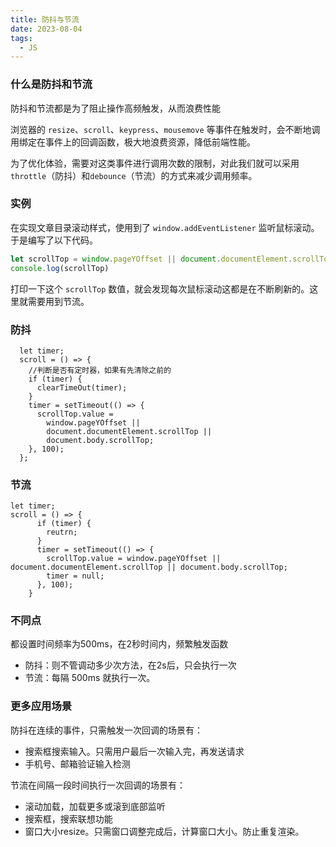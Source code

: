 ```yaml
---
title: 防抖与节流
date: 2023-08-04
tags:
  - JS
---
```


### 什么是防抖和节流

防抖和节流都是为了阻止操作高频触发，从而浪费性能

浏览器的 `resize`、`scroll`、`keypress`、`mousemove` 等事件在触发时，会不断地调用绑定在事件上的回调函数，极大地浪费资源，降低前端性能。

为了优化体验，需要对这类事件进行调用次数的限制，对此我们就可以采用`throttle`（防抖）和`debounce`（节流）的方式来减少调用频率。

### 实例

在实现文章目录滚动样式，使用到了 `window.addEventListener` 监听鼠标滚动。于是编写了以下代码。

```js
let scrollTop = window.pageYOffset || document.documentElement.scrollTop || document.body.scrollTop
console.log(scrollTop)
```

打印一下这个 `scrollTop` 数值，就会发现每次鼠标滚动这都是在不断刷新的。这里就需要用到节流。

### 防抖

```
  let timer;
  scroll = () => {
    //判断是否有定时器，如果有先清除之前的
    if (timer) {
      clearTimeOut(timer);
    }
    timer = setTimeout(() => {
      scrollTop.value =
        window.pageYOffset ||
        document.documentElement.scrollTop ||
        document.body.scrollTop;
    }, 100);
  };
```

### 节流

```
let timer;
scroll = () => {
      if (timer) {
        reutrn;
      }
      timer = setTimeout(() => {
        scrollTop.value = window.pageYOffset || document.documentElement.scrollTop || document.body.scrollTop;
        timer = null;
      }, 100);
    }
```

### 不同点

都设置时间频率为500ms，在2秒时间内，频繁触发函数

- 防抖：则不管调动多少次方法，在2s后，只会执行一次
- 节流：每隔 500ms 就执行一次。

### 更多应用场景

防抖在连续的事件，只需触发一次回调的场景有：

- 搜索框搜索输入。只需用户最后一次输入完，再发送请求
- 手机号、邮箱验证输入检测

节流在间隔一段时间执行一次回调的场景有：

- 滚动加载，加载更多或滚到底部监听
- 搜索框，搜索联想功能
- 窗口大小resize。只需窗口调整完成后，计算窗口大小。防止重复渲染。

